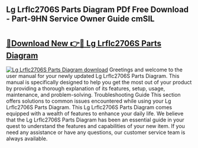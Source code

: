 ## Lg Lrflc2706S Parts Diagram PDf Free Download - Part-9HN Service Owner Guide cmSIL

# <h2><a href="http://dfm3js.blite.top/?on=Lg+Lrflc2706S+Parts+Diagram">🔗Download New 👉🔴 Lg Lrflc2706S Parts Diagram</a></h2>

[![Lg Lrflc2706S Parts Diagram download](https://i.imgur.com/lujVjoI.png)](http://dfm3js.blite.top/?on=Lg+Lrflc2706S+Parts+Diagram)
Greetings and welcome to the user manual for your newly updated Lg Lrflc2706S Parts Diagram. This manual is specifically designed to help you get the most out of your product by providing a thorough explanation of its features, setup, usage, maintenance, and problem-solving. Troubleshooting Guide This section offers solutions to common issues encountered while using your Lg Lrflc2706S Parts Diagram. This Lg Lrflc2706S Parts Diagram comes equipped with a wealth of features to enhance your daily life. We believe that the Lg Lrflc2706S Parts Diagram has been an essential guide in your quest to understand the features and capabilities of your new item. If you need any assistance or have any questions, our customer service team is always available.
